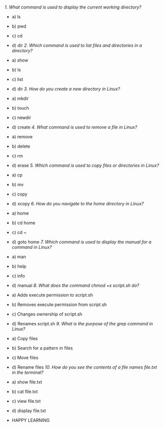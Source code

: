 *1. What command is used to display the current working directory?*
   - a) ls
   - b) pwd
   - c) cd
   - d) dir
*2. Which command is used to list files and directories in a directory?*
   - a) show
   - b) ls
   - c) list
   - d) dir
*3. How do you create a new directory in Linux?*
   - a) mkdir
   - b) touch
   - c) newdir
   - d) create
*4. What command is used to remove a file in Linux?*
   - a) remove
   - b) delete
   - c) rm
   - d) erase
*5. Which command is used to copy files or directories in Linux?*
   - a) cp
   - b) mv
   - c) copy
   - d) xcopy
*6. How do you navigate to the home directory in Linux?*
   - a) home
   - b) cd home
   - c) cd ~
   - d) goto home
*7. Which command is used to display the manual for a command in Linux?*
   - a) man
   - b) help
   - c) info
   - d) manual
*8. What does the command chmod +x script.sh do?*
   - a) Adds execute permission to script.sh
   - b) Removes execute permission from script.sh
   - c) Changes ownership of script.sh
   - d) Renames script.sh
*9. What is the purpose of the grep command in Linux?*
   - a) Copy files
   - b) Search for a pattern in files
   - c) Move files
   - d) Rename files
*10. How do you see the contents of a file names file.txt in the terminal?*
   - a) show file.txt
   - b) cat file.txt
   - c) view file.txt
   - d) display file.txt


- HAPPY LEARNING